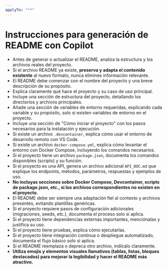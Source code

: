 ```yaml
---
applyTo: "**"
---
```


# Instrucciones para generación de README con Copilot

- Antes de generar o actualizar el README, analiza la estructura y los archivos reales del proyecto.
- Si el archivo README ya existe, **preserva y adapta el contenido existente** al nuevo formato, nunca elimines información relevante.
- El README debe comenzar con el nombre del proyecto y una breve descripción de su propósito.
- Explica claramente qué hace el proyecto y su caso de uso principal.
- Incluye una sección de estructura del proyecto, detallando los directorios y archivos principales.
- Añade una sección de variables de entorno requeridas, explicando cada variable y su propósito, solo si existen variables de entorno en el proyecto.
- Incluye una sección de "Cómo iniciar el proyecto" con los pasos necesarios para la instalación y ejecución.
- Si existe un archivo `.devcontainer`, explica cómo usar el entorno de desarrollo remoto con VS Code.
- Si existe un archivo `docker-compose.yml`, explica cómo levantar el entorno con Docker Compose, incluyendo los comandos necesarios.
- Si el proyecto tiene un archivo `package.json`, documenta los comandos disponibles (scripts) y su función.
- Si el proyecto es una API, genera un archivo adicional `API_DOC.md` que explique los endpoints, métodos, parámetros, respuestas y ejemplos de uso.
- **No incluyas secciones sobre Docker Compose, Devcontainer, scripts de package.json, etc., si los archivos correspondientes no existen en el proyecto.**
- El README debe ser siempre una adaptación fiel al contexto y archivos presentes, evitando plantillas genéricas.
- Si el proyecto requiere pasos de configuración adicionales (migraciones, seeds, etc.), documenta el proceso solo si aplica.
- Si el proyecto tiene dependencias externas importantes, menciónalas y justifica su uso.
- Si el proyecto tiene pruebas, explica cómo ejecutarlas.
- Si el proyecto tiene integración continua o despliegue automatizado, documenta el flujo básico solo si aplica.
- Si el README reemplaza o depreca otro archivo, indícalo claramente.
- **Utiliza emojis y elementos visuales llamativos (tablas, listas, bloques destacados) para mejorar la legibilidad y hacer el README más atractivo.**
